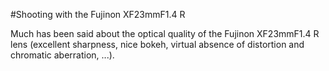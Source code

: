 #Shooting with the Fujinon XF23mmF1.4 R

 Much has been said about the optical quality of the Fujinon XF23mmF1.4 R lens (excellent sharpness, nice bokeh, virtual absence of distortion and chromatic aberration, ...).